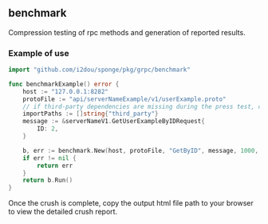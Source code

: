 ## benchmark

Compression testing of rpc methods and generation of reported results.

### Example of use

```go
import "github.com/i2dou/sponge/pkg/grpc/benchmark"

func benchmarkExample() error {
	host := "127.0.0.1:8282"
	protoFile := "api/serverNameExample/v1/userExample.proto"
	// if third-party dependencies are missing during the press test, copy them to the project's third_party directory (not including the import path)
	importPaths := []string{"third_party"}
	message := &serverNameV1.GetUserExampleByIDRequest{
		ID: 2,
	}

	b, err := benchmark.New(host, protoFile, "GetByID", message, 1000, importPaths...)
	if err != nil {
		return err
	}
	return b.Run()
}
```

Once the crush is complete, copy the output html file path to your browser to view the detailed crush report.
